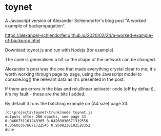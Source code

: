 # toynet
A Javascript version of Alexander Schiendorfer's blog post "A worked example of backpropagation".

https://alexander-schiendorfer.github.io/2020/02/24/a-worked-example-of-backprop.html

Download toynet.js and run with Nodejs (for example).

The code is generalised a bit so the shape of the network can be changed.

Alexander's post was the one that made everything crystal clear to me; it's worth working through page by page, using the Javascript model to console.log() the relevant data as it's presented in the post.

If there are errors in the bias and relu/linear activator code (off by default), it's my fault - those are the bits I added.

By default it runs the batching example on (A4 size) page 33.

```
[C:\projects\toynet\trunk]node toynet.js                                            
outputs after 200 epochs, see page 33                                                                                                          
0.9460731161243365 0.04903030671319556                                                                                                         
0.056063676671722545 0.9508238102520352                                                                                                        
done  
```

